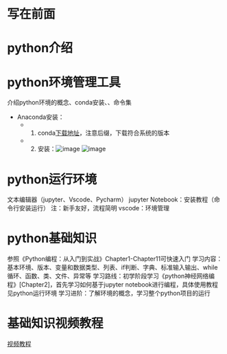 # 写在前面
# python介绍

# python环境管理工具
介绍python环境的概念、conda安装、、命令集
- Anaconda安装：
  - 1. conda[下载地址](https://mirrors.tuna.tsinghua.edu.cn/anaconda/archive/)，注意后缀，下载符合系统的版本
  - 2. 安装：![image](https://user-images.githubusercontent.com/90789521/236983479-e2d57e96-72a3-4cf3-87a1-83069a85661f.png)
      ![image](https://user-images.githubusercontent.com/90789521/236983517-c2456030-0923-4821-bda4-7e55da95f7ec.png)



# python运行环境
文本编辑器（jupyter、Vscode、Pycharm）
jupyter Notebook：安装教程（命令行安装运行） 注：新手友好，流程简明
vscode：环境管理

# python基础知识
参照《Python编程：从入门到实战》Chapter1-Chapter11可快速入门
学习内容：基本环境、版本、变量和数据类型、列表、if判断、字典、标准输入输出、while循环、函数、类、文件、异常等
学习路线：初学阶段学习《python神经网络编程》[Chapter2]，首先学习如何基于jupyter notebook进行编程，具体使用教程见python运行环境
学习进阶：了解环境的概念，学习整个python项目的运行

# 基础知识视频教程
[视频教程](https://www.bilibili.com/video/BV1qW4y1a7fU/?spm_id_from=333.337.search-card.all.click)
